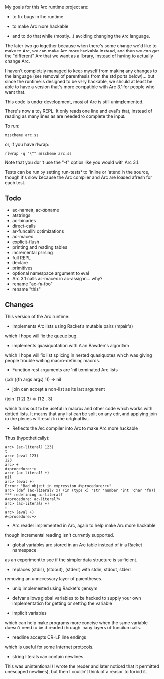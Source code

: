 My goals for this Arc runtime project are:

* to fix bugs in the runtime

* to make Arc more hackable

* and to do that while (mostly...) avoiding changing the Arc language.

The later two go together because when there's some change we'd like
to make to Arc, we can make Arc more hackable instead, and then we can
get the "different" Arc that we want as a library, instead of having
to actually change Arc.

I haven't completely managed to keep myself from making any changes to
the language (see removal of parenthesis from the std ports
below)... but since the runtime is designed to be very hackable, we
should at least be able to have a version that's more compatible with
Arc 3.1 for people who want that.

This code is under development, most of Arc is still unimplemented.

There's now a toy REPL.  It only reads one line and eval's that,
instead of reading as many lines as are needed to complete the input.

To run:

    mzscheme arc.ss

or, if you have rlwrap:

    rlwrap -q "\"" mzscheme arc.ss

Note that you don't use the "-f" option like you would with Arc 3.1.

Tests can be run by setting run-tests* to 'inline or 'atend in the
source, though it's slow because the Arc compiler and Arc are loaded
afresh for each test.

Todo
----

* ac-nameit, ac-dbname
* atstrings
* ac-binaries
* direct-calls
* ar-funcallN optimizations
* ac-macex
* explicit-flush
* printing and reading tables
* incremental parsing
* full REPL
* declare
* primitives
* optional namespace argument to eval
* Arc 3.1 calls ac-macex in ac-assignn... why?
* rename "ac-fn-foo"
* rename "this"


Changes
-------

This version of the Arc runtime:

* Implements Arc lists using Racket's mutable pairs (mpair's)

which I hope will fix the [queue bug](http://awwx.ws/queue-test-summary).


* implements quasiquotation with Alan Bawden's algorithm

which I hope will fix list splicing in nested quasiquotes which was
giving people trouble writing macro-defining macros.


* Function rest arguments are 'nil terminated Arc lists

(cdr ((fn args args) 1)) => nil


* join can accept a non-list as its last argument

(join '(1 2) 3) => (1 2 . 3)

which turns out to be useful in macros and other code which works with
dotted lists.  It means that any list can be split on any cdr, and
applying join to the pieces will result in the original list.


* Reflects the Arc compiler into Arc to make Arc more hackable

Thus (hypothetically):

    arc> (ac-literal? 123)
    t
    arc> (eval 123)
    123
    arc> +
    #<procedure:+>
    arc> (ac-literal? +)
    nil
    arc> (eval +)
    Error: "Bad object in expression #<procedure:+>"
    arc> (def (ac-literal? x) (in (type x) 'str 'number 'int 'char 'fn))
    *** redefining ac-literal?
    #<procedure: ac-literal?>
    arc> (ac-literal? +)
    t
    arc> (eval +)
    #<procedure:+>


* Arc reader implemented in Arc, again to help make Arc more hackable

though incremental reading isn't currently supported.


* global variables are stored in an Arc table instead of in a Racket namespace

as an experiment to see if the simpler data structure is sufficient.


* replaces (stdin), (stdout), (stderr) with stdin, stdout, stderr

removing an unnecessary layer of parentheses.


* uniq implemented using Racket's gensym

* defvar allows global variables to be hacked to supply your own
  implementation for getting or setting the variable

* implicit variables

which can help make programs more concise when the same variable
doesn't need to be threaded through many layers of function calls.


* readline accepts CR-LF line endings

which is useful for some Internet protocols.

* string literals can contain newlines

This was unintentional (I wrote the reader and later noticed that it
permitted unescaped newlines), but then I couldn't think of a reason
to forbid it.
